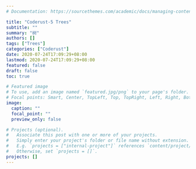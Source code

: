 ```yaml
---
# Documentation: https://sourcethemes.com/academic/docs/managing-content/

title: "Coderust-5 Trees"
subtitle: ""
summary: "树"
authors: []
tags: ["Trees"]
categories: ["Coderust"]
date: 2020-07-24T17:09:29+08:00
lastmod: 2020-07-24T17:09:29+08:00
featured: false
draft: false
toc: true

# Featured image
# To use, add an image named `featured.jpg/png` to your page's folder.
# Focal points: Smart, Center, TopLeft, Top, TopRight, Left, Right, BottomLeft, Bottom, BottomRight.
image:
  caption: ""
  focal_point: ""
  preview_only: false

# Projects (optional).
#   Associate this post with one or more of your projects.
#   Simply enter your project's folder or file name without extension.
#   E.g. `projects = ["internal-project"]` references `content/project/deep-learning/index.md`.
#   Otherwise, set `projects = []`.
projects: []
---
```

